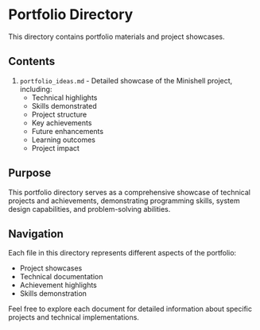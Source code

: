 # Portfolio Directory

This directory contains portfolio materials and project showcases.

## Contents

1. `portfolio_ideas.md` - Detailed showcase of the Minishell project, including:
   - Technical highlights
   - Skills demonstrated
   - Project structure
   - Key achievements
   - Future enhancements
   - Learning outcomes
   - Project impact

## Purpose
This portfolio directory serves as a comprehensive showcase of technical projects and achievements, demonstrating programming skills, system design capabilities, and problem-solving abilities.

## Navigation
Each file in this directory represents different aspects of the portfolio:
- Project showcases
- Technical documentation
- Achievement highlights
- Skills demonstration

Feel free to explore each document for detailed information about specific projects and technical implementations. 